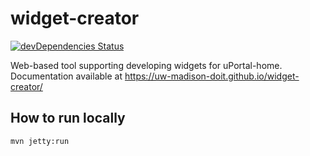 # widget-creator

[![devDependencies Status](https://david-dm.org/UW-Madison-DoIT/widget-creator/dev-status.svg)](https://david-dm.org/UW-Madison-DoIT/widget-creator?type=dev)

Web-based tool supporting developing widgets for uPortal-home.  Documentation available at https://uw-madison-doit.github.io/widget-creator/

## How to run locally
```bash
mvn jetty:run
```
